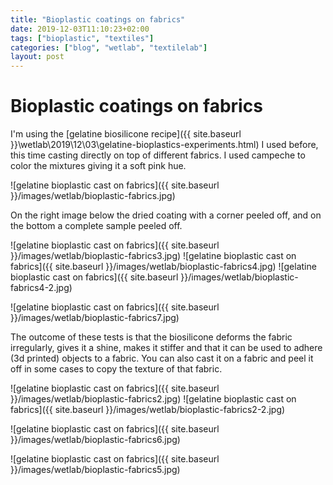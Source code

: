 ```yaml
---
title: "Bioplastic coatings on fabrics"
date: 2019-12-03T11:10:23+02:00
tags: ["bioplastic", "textiles"]
categories: ["blog", "wetlab", "textilelab"]
layout: post
---
```


# Bioplastic coatings on fabrics
I'm using the [gelatine biosilicone recipe]({{ site.baseurl }}\wetlab\2019\12\03\gelatine-bioplastics-experiments.html) I used before, this time casting directly on top of different fabrics. I used campeche to color the mixtures giving it a soft pink hue.

![gelatine bioplastic cast on fabrics]({{ site.baseurl }}/images/wetlab/bioplastic-fabrics.jpg)

On the right image below the dried coating with a corner peeled off, and on the bottom a complete sample peeled off.

<div markdown="1" class="row-3">
![gelatine bioplastic cast on fabrics]({{ site.baseurl }}/images/wetlab/bioplastic-fabrics3.jpg)
![gelatine bioplastic cast on fabrics]({{ site.baseurl }}/images/wetlab/bioplastic-fabrics4.jpg)
![gelatine bioplastic cast on fabrics]({{ site.baseurl }}/images/wetlab/bioplastic-fabrics4-2.jpg)
</div>

![gelatine bioplastic cast on fabrics]({{ site.baseurl }}/images/wetlab/bioplastic-fabrics7.jpg)

The outcome of these tests is that the biosilicone deforms the fabric irregularly, gives it a shine, makes it stiffer and that it can be used to adhere (3d printed) objects to a fabric. You can also cast it on a fabric and peel it off in some cases to copy the texture of that fabric.

<div markdown="1" class="row-2">
![gelatine bioplastic cast on fabrics]({{ site.baseurl }}/images/wetlab/bioplastic-fabrics2.jpg)
![gelatine bioplastic cast on fabrics]({{ site.baseurl }}/images/wetlab/bioplastic-fabrics2-2.jpg)
</div>

![gelatine bioplastic cast on fabrics]({{ site.baseurl }}/images/wetlab/bioplastic-fabrics6.jpg)

![gelatine bioplastic cast on fabrics]({{ site.baseurl }}/images/wetlab/bioplastic-fabrics5.jpg)

